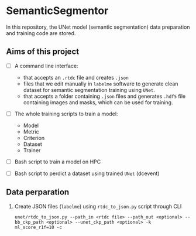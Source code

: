 # SemanticSegmentor

In this repository, the UNet model (semantic segmentation) data preparation and training code are stored.

## Aims of this project

- [ ] A command line interface:

  - that accepts an `.rtdc` file and creates `.json`
  - files that we edit manually in `labelme` software to generate clean dataset 
    for semantic segmentation training using `UNet`. 
  - that accepts a folder containing `.json` files and generates `.hdf5` file
    containing images and masks, which can be used for training.
  

- [ ]  The whole training scripts to train a model:

    - Model
    - Metric
    - Criterion
    - Dataset
    - Trainer

- [ ] Bash script to train a model on HPC
- [ ] Bash script to perdict a dataset using trained `UNet` (dcevent)



## Data perparation

1. Create JSON files (`labelme`) using `rtdc_to_json.py` script through CLI
    ````
   unet/rtdc_to_json.py --path_in <rtdc file> --path_out <optional> --bb_ckp_path <optional> --unet_ckp_path <optional> -k ml_score_r1f=10 -c
   ````


